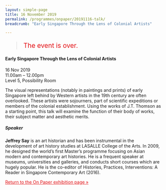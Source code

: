 ```yaml
---
layout: simple-page
title: 16 November 2019
permalink: /programmes/onpaper/20191116-talk/
breadcrumb: "Early Singapore Through the Lens of Colonial Artists"

---
```


<blockquote style="color: #E21216; font-size: 150%;">The event is over.</blockquote>

#### Early Singapore Through the Lens of Colonial Artists

16 Nov 2019<br>
11.00am – 12.00pm<br>
Level 5, Possibility Room<br>

The visual representations (notably in paintings and prints) of early Singapore left behind by Western artists in the 19th century are often overlooked. These artists were sojourners, part of scientific expeditions or members of the colonial establishment. Using the works of J.T. Thomson as a starting point, this talk will examine the function of their body of works, their subject matter and aesthetic merits. 

##### Speaker
__Jeffrey Say__ is an art historian and has been instrumental in the development of art history studies at LASALLE College of the Arts. In 2009, he designed the world’s first Master’s programme focusing on Asian modern and contemporary art histories. He is a frequent speaker at museums, universities and galleries, and conducts short courses which are hugely popular. He is the co-editor of Histories, Practices, Interventions: A Reader in Singapore Contemporary Art (2016).

<a href="/exhibitions/past-exhibitions/onpaper/" style="color:#E21216;">Return to the On Paper exhibition page &#187;</a>